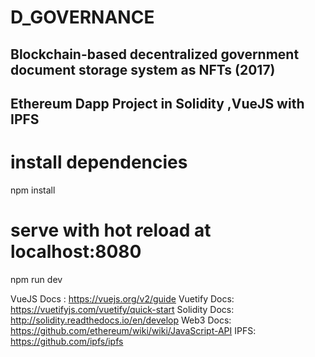 # D_GOVERNANCE

## Blockchain-based decentralized government document storage system as NFTs (2017)
## Ethereum Dapp Project in Solidity ,VueJS with IPFS


# install dependencies
npm install

# serve with hot reload at localhost:8080
npm run dev


VueJS Docs : https://vuejs.org/v2/guide
Vuetify Docs: https://vuetifyjs.com/vuetify/quick-start
Solidity Docs: http://solidity.readthedocs.io/en/develop
Web3 Docs: https://github.com/ethereum/wiki/wiki/JavaScript-API
IPFS: https://github.com/ipfs/ipfs

